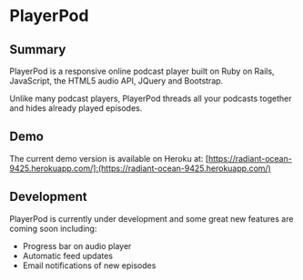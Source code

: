 # PlayerPod 

## Summary
PlayerPod is a responsive online podcast player built on Ruby on Rails, JavaScript, the HTML5 audio API, JQuery and Bootstrap.

Unlike many podcast players, PlayerPod threads all your podcasts together and hides already played episodes.

## Demo
The current demo version is available on Heroku at:
[https://radiant-ocean-9425.herokuapp.com/]:(https://radiant-ocean-9425.herokuapp.com/)

## Development
PlayerPod is currently under development and some great new features are coming soon including:
+ Progress bar on audio player
+ Automatic feed updates
+ Email notifications of new episodes
